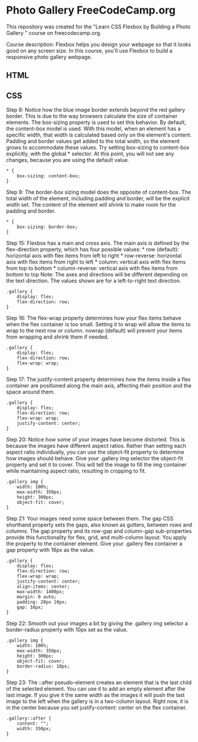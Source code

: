 # Photo Gallery         FreeCodeCamp.org

This repository was created for the "Learn CSS Flexbox by Building a Photo Gallery " course on freecodecamp.org.

Course description:
    Flexbox helps you design your webpage so that it looks good on any screen size.
    In this course, you'll use Flexbox to build a responsive photo gallery webpage.

## HTML

## CSS
Step 8: Notice how the blue image border extends beyond the red gallery border. This is due to the way browsers calculate the size of container elements. The 
    box-sizing property is used to set this behavior. By default, the content-box model is used. With this model, when an element has a specific width, that width is calculated based only on the element's content. Padding and border values get added to the total width, so the element grows to accommodate these values. Try setting box-sizing to content-box explicitly, with the global * selector. At this point, you will not see any changes, because you are using the default value.

    * {
        box-sizing: content-box;
    }

Step 9: The border-box sizing model does the opposite of content-box. The total width of the element, including padding and border, will be the explicit width set. The 
    content of the element will shrink to make room for the padding and border.

    * {
        box-sizing: border-box;
    }

Step 15: Flexbox has a main and cross axis. The main axis is defined by the flex-direction property, which has four possible values:
    * row (default): horizontal axis with flex items from left to right
    * row-reverse: horizontal axis with flex items from right to left
    * column: vertical axis with flex items from top to bottom
    * column-reverse: vertical axis with flex items from bottom to top
    Note: The axes and directions will be different depending on the text direction. The values shown are for a left-to-right text direction.

    .gallery {
        display: flex;
        flex-direction: row;
    }


Step 16: The flex-wrap property determines how your flex items behave when the flex container is too small. Setting it to wrap will allow the items to wrap to the next row or column. nowrap (default) will prevent your items from wrapping and shrink them if needed.

    .gallery {
        display: flex;
        flex-direction: row;
        flex-wrap: wrap;
    }

Step 17: The justify-content property determines how the items inside a flex container are positioned along the main axis, affecting their position and the space around them.

    .gallery {
        display: flex;
        flex-direction: row;
        flex-wrap: wrap;
        justify-content: center;
    }

Step 20: Notice how some of your images have become distorted. This is because the images have different aspect ratios. Rather than setting each aspect ratio individually, you can use the object-fit property to determine how images should behave. Give your .gallery img selector the object-fit property and set it to cover. This will tell the image to fill the img container while maintaining aspect ratio, resulting in cropping to fit.

    .gallery img {
        width: 100%;
        max-width: 350px;
        height: 300px;
        object-fit: cover;
    }

Step 21: Your images need some space between them. The gap CSS shorthand property sets the gaps, also known as gutters, between rows and columns. The gap property and its row-gap and column-gap sub-properties provide this functionality for flex, grid, and multi-column layout. You apply the property to the container element. Give your .gallery flex container a gap property with 16px as the value.

    .gallery {
        display: flex;
        flex-direction: row;
        flex-wrap: wrap;
        justify-content: center;
        align-items: center;
        max-width: 1400px;
        margin: 0 auto;
        padding: 20px 10px;
        gap: 16px;
    }

Step 22: Smooth out your images a bit by giving the .gallery img selector a border-radius property with 10px set as the value.

    .gallery img {
        width: 100%;
        max-width: 350px;
        height: 300px;
        object-fit: cover;
        border-radius: 10px;
    }

Step 23: The ::after pseudo-element creates an element that is the last child of the selected element. You can use it to add an empty element after the last image. If you 
    give it the same width as the images it will push the last image to the left when the gallery is in a two-column layout. Right now, it is in the center because you set justify-content: center on the flex container.

    .gallery::after {
        content: "";
        width: 350px;
    }